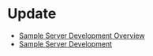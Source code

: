 # Update

- [Sample Server Development Overview](sample-server-overview.md)
- [Sample Server Development](sample-server-guidelines.md)
